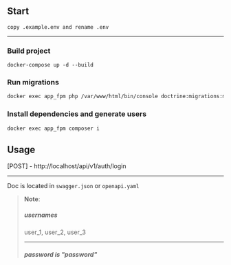 ## Start
```copy .example.env and rename .env```
***
### Build project
```docker-compose up -d --build```

### Run migrations

```bash 
docker exec app_fpm php /var/www/html/bin/console doctrine:migrations:migrate
```
### Install dependencies and generate users

```bash 
docker exec app_fpm composer i 
```

## Usage

[POST] - http://localhost/api/v1/auth/login 

***
Doc is located in ``swagger.json`` or ``openapi.yaml``

> **Note**:
> ##### usernames 
> user_1, user_2, user_3
> ***
> ##### password is "password"
 

 

 
